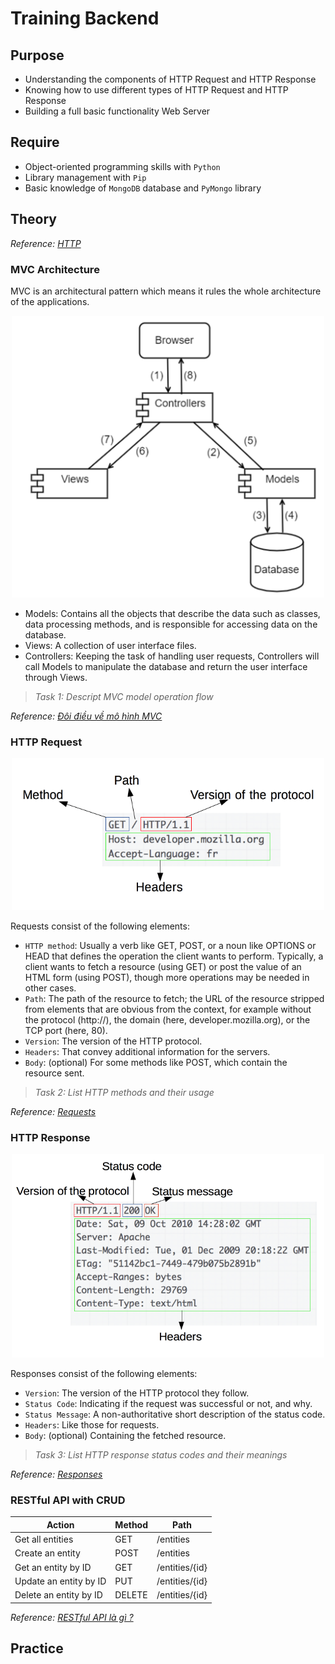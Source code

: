 # Training Backend

## Purpose

* Understanding the components of HTTP Request and HTTP Response
* Knowing how to use different types of HTTP Request and HTTP Response
* Building a full basic functionality Web Server

## Require

* Object-oriented programming skills with `Python`
* Library management with `Pip`
* Basic knowledge of `MongoDB` database and `PyMongo` library

## Theory

*Reference: [HTTP](https://developer.mozilla.org/en-US/docs/Web/HTTP)*

### MVC Architecture

MVC is an architectural pattern which means it rules the whole architecture of the applications.

[//]: # (![MVC Architecture]&#40;images/mvc.png&#41;)

<p align="center">
    <img src="images/mvc.png" alt="MVC Architecture" width="500"/>
</p>

* Models: Contains all the objects that describe the data such as classes, data processing methods, and is responsible for accessing data on the database.
* Views: A collection of user interface files.
* Controllers: Keeping the task of handling user requests, Controllers will call Models to manipulate the database and return the user interface through Views.

> *Task 1: Descript MVC model operation flow*

*Reference: [Đôi điều về mô hình MVC](https://viblo.asia/p/doi-dieu-ve-mo-hinh-mvc-E375z0vJZGW)*

### HTTP Request

[//]: # (![HTTP Request]&#40;images/http_request.png&#41;)

<p align="center">
    <img src="images/http_request.png" alt="HTTP Request" width="500"/>
</p>

Requests consist of the following elements:

* `HTTP method`: Usually a verb like GET, POST, or a noun like OPTIONS or HEAD that defines the operation the client wants to perform. Typically, a client wants to fetch a resource (using GET) or post the value of an HTML form (using POST), though more operations may be needed in other cases.
* `Path`: The path of the resource to fetch; the URL of the resource stripped from elements that are obvious from the context, for example without the protocol (http://), the domain (here, developer.mozilla.org), or the TCP port (here, 80).
* `Version`: The version of the HTTP protocol.
* `Headers`: That convey additional information for the servers.
* `Body`: (optional) For some methods like POST, which contain the resource sent.

> *Task 2: List HTTP methods and their usage*

*Reference: [Requests](https://developer.mozilla.org/en-US/docs/Web/HTTP/Overview#requests)*

### HTTP Response

[//]: # (![HTTP Response]&#40;images/http_response.png&#41;)

<p align="center">
    <img src="images/http_response.png" alt="HTTP Response" width="500"/>
</p>

Responses consist of the following elements:

* `Version`: The version of the HTTP protocol they follow.
* `Status Code`: Indicating if the request was successful or not, and why.
* `Status Message`: A non-authoritative short description of the status code.
* `Headers`: Like those for requests.
* `Body`: (optional) Containing the fetched resource.

> *Task 3: List HTTP response status codes and their meanings*

*Reference: [Responses](https://developer.mozilla.org/en-US/docs/Web/HTTP/Overview#responses)*

### RESTful API with CRUD

| Action                 | Method | Path           |
|------------------------|--------|----------------|
| Get all entities       | GET    | /entities      |
| Create an entity       | POST   | /entities      |
| Get an entity by ID    | GET    | /entities/{id} |
| Update an entity by ID | PUT    | /entities/{id} |
| Delete an entity by ID | DELETE | /entities/{id} |

*Reference: [RESTful API là gì ?](https://viblo.asia/p/restful-api-la-gi-1Je5EDJ4lnL)*

## Practice
